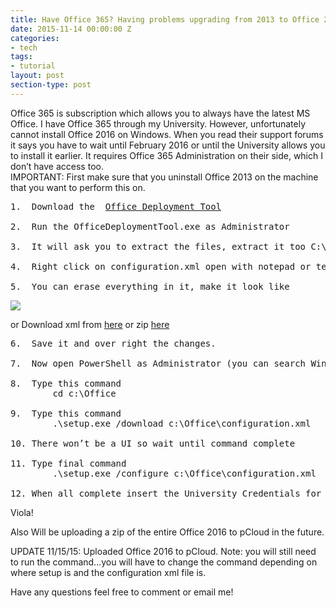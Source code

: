 ```yaml
---
title: Have Office 365? Having problems upgrading from 2013 to Office 2016?
date: 2015-11-14 00:00:00 Z
categories:
- tech
tags:
- tutorial
layout: post
section-type: post
---
```


Office 365 is subscription which allows you to always have the latest MS Office.   I have Office 365 through my University.   However, unfortunately cannot install Office 2016 on Windows.   When you read their support forums it says you have to wait until February 2016 or until the University allows you to install it earlier.     It requires Office 365 Administration on their side, which I don’t have access too.  
IMPORTANT: First make sure that you uninstall Office 2013 on the machine that you want to perform this on.

<pre style="text-align: left">
1. 	Download the  <a href="http://www.microsoft.com/en-us/download/details.aspx?id=49117" target="_blank">Office Deployment Tool</a>

2.	Run the OfficeDeploymentTool.exe as Administrator

3.	It will ask you to extract the files, extract it too C:\Office (create a new folder Office on C Drive)

4.	Right click on configuration.xml open with notepad or text editor. I prefer Atom or Notepad++

5.	You can erase everything in it, make it look like
</pre>

<img style="margin:0px auto;display:block" src="http://i67.tinypic.com/2zpp3bb.jpg"/>

or Download xml from [here](http://www.mtauberjr.tk/files/configuration.xml) or zip [here](http://www.mtauberjr.tk/files/configuration.zip)

<pre style="text-align: left">
6.	Save it and over right the changes.

7.	Now open PowerShell as Administrator (you can search Windows)

8.  Type this command
		cd c:\Office

9.	Type this command 
		.\setup.exe /download c:\Office\configuration.xml

10.	There won’t be a UI so wait until command complete

11.	Type final command 
		.\setup.exe /configure c:\Office\configuration.xml

12.	When all complete insert the University Credentials for Office 365 account
</pre>
Viola!

Also Will be uploading a zip of the entire Office 2016 to pCloud in the future.

UPDATE 11/15/15: Uploaded Office 2016 to pCloud. Note: you will still need to run the command...you will have to change the command depending on where setup is and the configuration xml file is. 

Have any questions feel free to comment or email me!
